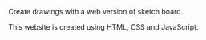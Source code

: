 Create drawings with a web version of sketch board.

This website is created using HTML, CSS and JavaScript.
